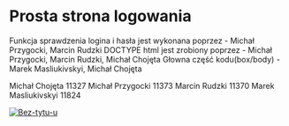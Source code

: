 # Prosta strona logowania
Funkcja sprawdzenia logina i hasła jest wykonana poprzez - Michał Przygocki, Marcin Rudzki
DOCTYPE html jest zrobiony poprzez - Michał Przygocki, Marcin Rudzki, Michał Chojęta
Głowna część kodu(box/body) - Marek Masliukivskyi, Michał Chojęta

Michał Chojęta 11327
Michał Przygocki 11373 
Marcin Rudzki 11370
Marek Masliukivskyi 11824


<a href="https://ibb.co/xGTJNDs"><img src="https://i.ibb.co/y5jWrXR/Bez-tytu-u.jpg" alt="Bez-tytu-u" border="0" /></a>
